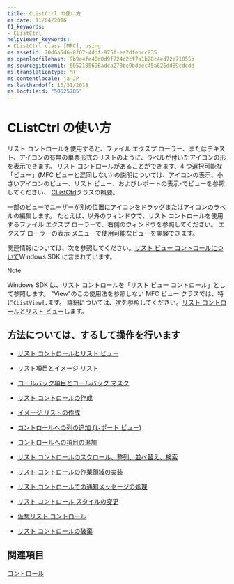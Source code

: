 ```yaml
---
title: CListCtrl の使い方
ms.date: 11/04/2016
f1_keywords:
- CListCtrl
helpviewer_keywords:
- CListCtrl class [MFC], using
ms.assetid: 20d6a5d6-8f07-4ddf-975f-ea2dfebcc835
ms.openlocfilehash: 9b9e4fe40d0d9f724c2cf7a1b28c4ed72e71855b
ms.sourcegitcommit: 6052185696adca270bc9bdbec45a626dd89cdcdd
ms.translationtype: MT
ms.contentlocale: ja-JP
ms.lasthandoff: 10/31/2018
ms.locfileid: "50525785"
---
```

# <a name="using-clistctrl"></a>CListCtrl の使い方

リスト コントロールを使用すると、ファイル エクスプ ローラー、またはテキスト、アイコンの有無の単票形式のリストのように、ラベルが付いたアイコンの形を表示できます。 リスト コントロールがあることができます、4 つ選択可能な「ビュー」(MFC ビューと混同しない) の説明については、アイコンの表示、小さいアイコンのビュー、リスト ビュー、およびレポートの表示-でビューを参照してください、 [CListCtrl](../mfc/reference/clistctrl-class.md)クラスの概要。

一部のビューでユーザーが別の位置にアイコンをドラッグまたはアイコンのラベルの編集します。 たとえば、以外のウィンドウで、リスト コントロールを使用するファイル エクスプ ローラーで、右側のウィンドウを参照してください。 エクスプ ローラーの表示 メニューで使用可能なビューを実験できます。

関連情報については、次を参照してください。[リスト ビュー コントロールについて](/windows/desktop/Controls/list-view-controls-overview)Windows SDK に含まれています。

> [!NOTE]
>  Windows SDK は、リスト コントロールを「リスト ビュー コントロール」として参照します。 "View"のこの使用法を参照しない MFC ビュー クラスでは、特に`CListView`します。 詳細については、次を参照してください。[リスト コントロールとリスト ビュー](../mfc/list-control-and-list-view.md)します。

## <a name="what-do-you-want-to-know-more-about"></a>方法については、するして操作を行います

- [リスト コントロールとリスト ビュー](../mfc/list-control-and-list-view.md)

- [リスト項目とイメージ リスト](../mfc/list-items-and-image-lists.md)

- [コールバック項目とコールバック マスク](../mfc/callback-items-and-the-callback-mask.md)

- [リスト コントロールの作成](../mfc/creating-the-list-control.md)

- [イメージ リストの作成](../mfc/creating-the-image-lists.md)

- [コントロールへの列の追加 (レポート ビュー)](../mfc/adding-columns-to-the-control-report-view.md)

- [コントロールへの項目の追加](../mfc/adding-items-to-the-control.md)

- [リスト コントロールのスクロール、整列、並べ替え、検索](../mfc/scrolling-arranging-sorting-and-finding-in-list-controls.md)

- [リスト コントロールの作業領域の実装](../mfc/implementing-working-areas-in-list-controls.md)

- [リスト コントロールでの通知メッセージの処理](../mfc/processing-notification-messages-in-list-controls.md)

- [リスト コントロール スタイルの変更](../mfc/changing-list-control-styles.md)

- [仮想リスト コントロール](../mfc/virtual-list-controls.md)

- [リスト コントロールの破棄](../mfc/destroying-the-list-control.md)

## <a name="see-also"></a>関連項目

[コントロール](../mfc/controls-mfc.md)

